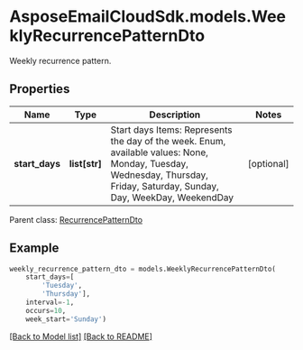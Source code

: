 # AsposeEmailCloudSdk.models.WeeklyRecurrencePatternDto

Weekly recurrence pattern.             

## Properties
Name | Type | Description | Notes
------------ | ------------- | ------------- | -------------
**start_days** |**list[str]** |Start days              Items: Represents the day of the week. Enum, available values: None, Monday, Tuesday, Wednesday, Thursday, Friday, Saturday, Sunday, Day, WeekDay, WeekendDay |[optional] 

Parent class: [RecurrencePatternDto](RecurrencePatternDto.md)


## Example
```python
weekly_recurrence_pattern_dto = models.WeeklyRecurrencePatternDto(
    start_days=[
        'Tuesday',
        'Thursday'],
    interval=-1,
    occurs=10,
    week_start='Sunday')
```


[[Back to Model list]](Models.md) [[Back to README]](README.md)


